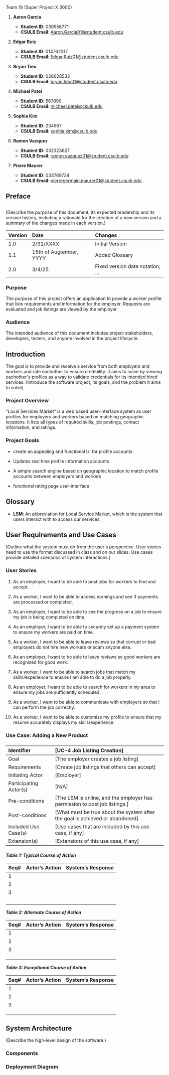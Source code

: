 

Team 18 (Super Project X 3000\)

1. **Aaron Garcia**  
   * **Student ID**: 030556771  
   * **CSULB Email**: Aaron.Garcia01@student.csulb.edu  
2. **Edgar Ruiz**  
   * **Student ID**: 014762317  
   * **CSULB Email**: Edgar.Ruiz01@student.csulb.edu  
3. **Bryan Tieu**  
   * **Student ID**: 028628533  
   * **CSULB Email**: bryan.tieu01@student.csulb.edu  
4. **Michael Patel**  
   * **Student ID**: 567890  
   * **CSULB Email**: michael.patel@csulb.edu  
5. **Sophia Kim**  
   * **Student ID**: 234567  
   * **CSULB Email**: sophia.kim@csulb.edu  
6. **Ramon Vazquez**  
   * **Student ID**: 032323627
   * **CSULB Email**: ramon.vazquez01@student.csulb.edu

7. **Pierre Maurer**  
   * **Student ID**: 033769734  
   * **CSULB Email**: pierregermain.maurer01@student.csulb.edu

## Preface

## 

(Describe the purpose of this document, its expected readership and its version history, including a rationale for the creation of a new version and a summary of the changes made in each version.)

| Version | Date | Changes |
| :---- | :---- | :---- |
| 1.0 | 2/31/XXXX | Initial Version |
| 1.1 | 15th of Augtember, YYYY | Added Glossary |
| 2.0 | 3/4/25 | Fixed version date notation, … |

### Purpose

The purpose of this project offers an application to provide a worker profile that lists requirements and information for the employer. Requests are evaluated and job listings are viewed by the employer.
### 

### Audience

The intended audience of this document includes project stakeholders, developers, testers, and anyone involved in the project lifecycle.

## 

## Introduction

The goal is to provide and receive a service from both employers and workers and rate eachother to ensure credibility. It aims to solve by viewing eachother's profiles as a way to validate credentials for its intended hired services.
(Introduce the software project, its goals, and the problem it aims to solve)

### 

### Project Overview

"Local Services Market" is a web based user-interface system as user profiles for employers and workers based on matching geographic locations. It lists all types of required skills, job postings, contact information, and ratings. 

### Project Goals

* create an appealing and functional UI for profile accounts

* Updates real time profile information accounts

* A simple search engine based on geographic location to match profile accounts between employers and workers

* functional rating page user-interface
## 

## Glossary


* **LSM**: An abbreviation for Local Service Market, which is the system that users interact with to access our services.

## 

## User Requirements and Use Cases

(Outline what the system must do from the user's perspective. User stories need to use the format discussed in class and on our slides. Use cases provide detailed scenarios of system interactions.)

### 

### User Stories

1. As an employer, I want to be able to post jobs for workers to find and accept.

2. As a worker, I want to be able to access earnings and see if payments are processed or completed.

3. As an employer, I want to be able to see the progress on a job to ensure my job is being completed on time.

4. As an employer, I want to be able to securely set up a payment system to ensure my workers are paid on time.

5. As a worker, I want to be able to leave reviews so that corrupt or bad employers do not hire new workers or scam anyone else.

6. As an employer, I want to be able to leave reviews so good workers are recognized for good work.

7. As a worker, I want to be able to search jobs that match my skills/experience to ensure I am able to do a job properly.

8. As an employer, I want to be able to search for workers in my area to ensure my jobs are sufficiently scheduled.

9. As a worker, I want to be able to communicate with employers so that I can perform the job correctly.

10. As a worker, I want to be able to customize my profile to ensure that my resume accurately displays my skills/experience.

### 

### Use Case: Adding a New Product

### 

| Identifier | \[UC-4 Job Listing Creation\] |
| :---- | :---- |
| Goal | \[The employer creates a job listing\] |
| Requirements | \[Create job listings that others can accept\] |
| Initiating Actor | \[Employer\] |
| Participating Actor(s) | \[N/A\] |
| Pre-conditions | \[The LSM is online, and the employer has permission to post job listings.\] |
| Post-conditions | \[What must be true about the system after the goal is achieved or abandoned\] |
| Included Use Case(s) | \[Use cases that are included by this use case, if any\] |
| Extension(s) | \[Extensions of this use case, if any\] |

### 

***Table 1: Typical Course of Action***

| Seq\# | Actor’s Action | System’s Response |
| :---- | :---- | :---- |
| 1 |  |  |
| 2 |  |  |
| 3 |  |  |
|  |  |  |
|  |  |  |
|  |  |  |
|  |  |  |

***Table 2: Alternate Course of Action***

| Seq\# | Actor’s Action | System’s Response |
| :---- | :---- | :---- |
| 1 |  |  |
| 2 |  |  |
| 3 |  |  |
|  |  |  |
|  |  |  |
|  |  |  |

***Table 3: Exceptional Course of Action***

| Seq\# | Actor’s Action | System’s Response |
| :---- | :---- | :---- |
| 1 |  |  |
| 2 |  |  |
| 3 |  |  |
|  |  |  |
|  |  |  |
|  |  |  |

## 

## System Architecture

(Describe the high-level design of the software.)

### 

### Components

### 

### Deployment Diagram
